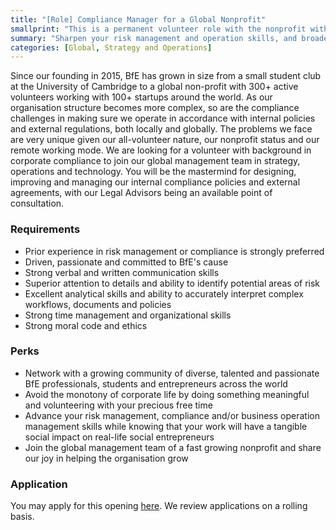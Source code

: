 ```yaml
---
title: "[Role] Compliance Manager for a Global Nonprofit"
smallprint: "This is a permanent volunteer role with the nonprofit with an estimated commitment level of 4-5 hrs / week."
summary: "Sharpen your risk management and operation skills, and broaden your compliance and regulatory knowledge in the context of a global nonprofit"
categories: [Global, Strategy and Operations]
---
```


Since our founding in 2015, BfE has grown in size from a small student club at the University of Cambridge to a global non-profit with 300+ active volunteers working with 100+ startups around the world. As our organisation structure becomes more complex, so are the compliance challenges in making sure we operate in accordance with internal policies and external regulations, both locally and globally. The problems we face are very unique given our all-volunteer nature, our nonprofit status and our remote working mode. We are looking for a volunteer with background in corporate compliance to join our global management team in strategy, operations and technology. You will be the mastermind for designing, improving and managing our internal compliance policies and external agreements, with our Legal Advisors being an available point of consultation.

### Requirements
- Prior experience in risk management or compliance is strongly preferred
- Driven, passionate and committed to BfE's cause
- Strong verbal and written communication skills
- Superior attention to details and ability to identify potential areas of risk
- Excellent analytical skills and ability to accurately interpret complex workflows, documents and policies
- Strong time management and organizational skills
- Strong moral code and ethics

### Perks
- Network with a growing community of diverse, talented and passionate BfE professionals, students and entrepreneurs across the world
- Avoid the monotony of corporate life by doing something meaningful and volunteering with your precious free time
- Advance your risk management, compliance and/or business operation management skills while knowing that your work will have a tangible social impact on real-life social entrepreneurs
- Join the global management team of a fast growing nonprofit and share our joy in helping the organisation grow

### Application
You may apply for this opening [here](https://forms.gle/obdgJzd65VfhejRR7). We review applications on a rolling basis.

